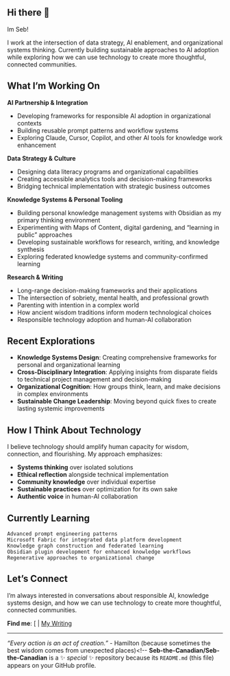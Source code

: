 ## Hi there 👋

Im Seb!

I work at the intersection of data strategy, AI enablement, and organizational systems thinking. Currently building sustainable approaches to AI adoption while exploring how we can use technology to create more thoughtful, connected communities.

## What I’m Working On

**AI Partnership & Integration**

- Developing frameworks for responsible AI adoption in organizational contexts
- Building reusable prompt patterns and workflow systems
- Exploring Claude, Cursor, Copilot, and other AI tools for knowledge work enhancement

**Data Strategy & Culture**

- Designing data literacy programs and organizational capabilities
- Creating accessible analytics tools and decision-making frameworks
- Bridging technical implementation with strategic business outcomes

**Knowledge Systems & Personal Tooling**

- Building personal knowledge management systems with Obsidian as my primary thinking environment
- Experimenting with Maps of Content, digital gardening, and “learning in public” approaches
- Developing sustainable workflows for research, writing, and knowledge synthesis
- Exploring federated knowledge systems and community-confirmed learning

**Research & Writing**

- Long-range decision-making frameworks and their applications
- The intersection of sobriety, mental health, and professional growth
- Parenting with intention in a complex world
- How ancient wisdom traditions inform modern technological choices
- Responsible technology adoption and human-AI collaboration

## Recent Explorations

- **Knowledge Systems Design**: Creating comprehensive frameworks for personal and organizational learning
- **Cross-Disciplinary Integration**: Applying insights from disparate fields to technical project management and decision-making
- **Organizational Cognition**: How groups think, learn, and make decisions in complex environments
- **Sustainable Change Leadership**: Moving beyond quick fixes to create lasting systemic improvements

## How I Think About Technology

I believe technology should amplify human capacity for wisdom, connection, and flourishing. My approach emphasizes:

- **Systems thinking** over isolated solutions
- **Ethical reflection** alongside technical implementation
- **Community knowledge** over individual expertise
- **Sustainable practices** over optimization for its own sake
- **Authentic voice** in human-AI collaboration

## Currently Learning

```
Advanced prompt engineering patterns
Microsoft Fabric for integrated data platform development
Knowledge graph construction and federated learning  
Obsidian plugin development for enhanced knowledge workflows
Regenerative approaches to organizational change
```

## Let’s Connect

I’m always interested in conversations about responsible AI, knowledge systems design, and how we can use technology to create more thoughtful, connected communities.

**Find me**: [ | [My Writing](cognitive-architecture.ca)

-----

*“Every action is an act of creation.”* - Hamilton (because sometimes the best wisdom comes from unexpected places)<!--
**Seb-the-Canadian/Seb-the-Canadian** is a ✨ _special_ ✨ repository because its `README.md` (this file) appears on your GitHub profile.



